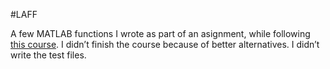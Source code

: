 #LAFF

A few MATLAB functions I wrote as part of an asignment, while following [this course](https://www.edx.org/course/linear-algebra-foundations-frontiers-utaustinx-ut-5-02x). I didn’t finish the course because of better alternatives. I didn’t write the test files.
